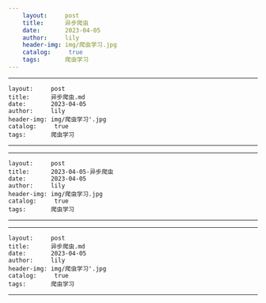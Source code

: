 ```yaml
---
    layout:     post
    title:      异步爬虫
    date:       2023-04-05
    author:     lily
    header-img: img/爬虫学习.jpg
    catalog: 	 true
    tags:       爬虫学习
---
```


---
    layout:     post
    title:      异步爬虫.md
    date:       2023-04-05
    author:     lily
    header-img: img/爬虫学习'.jpg
    catalog: 	 true
    tags:       爬虫学习
---


---
    layout:     post
    title:      2023-04-05-异步爬虫
    date:       2023-04-05
    author:     lily
    header-img: img/爬虫学习.jpg
    catalog: 	 true
    tags:       爬虫学习
---

---
    layout:     post
    title:      异步爬虫.md
    date:       2023-04-05
    author:     lily
    header-img: img/爬虫学习'.jpg
    catalog: 	 true
    tags:       爬虫学习
---


